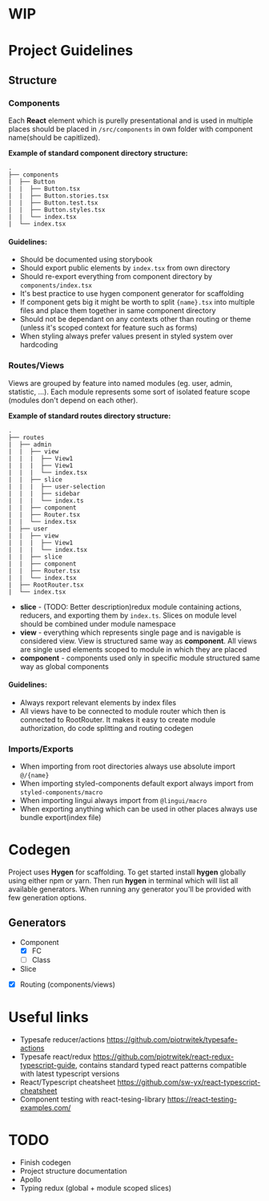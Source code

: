 # WIP

# Project Guidelines

## Structure

### Components

Each **React** element which is purelly presentational and is used in multiple places should be placed in `/src/components` in own folder with component name(should be capitlized).

**Example of standard component directory structure:**

```
.
├── components
|  ├── Button
|  |  ├── Button.tsx
|  |  ├── Button.stories.tsx
|  |  ├── Button.test.tsx
|  |  ├── Button.styles.tsx
|  |  └── index.tsx
|  └── index.tsx
```

#### Guidelines:

- Should be documented using storybook
- Should export public elements by `index.tsx` from own directory
- Should re-export everything from component directory by `components/index.tsx`
- It's best practice to use hygen component generator for scaffolding
- If component gets big it might be worth to split `{name}.tsx` into multiple files and place them together in same component directory
- Should not be dependant on any contexts other than routing or theme (unless it's scoped context for feature such as forms)
- When styling always prefer values present in styled system over hardcoding

### Routes/Views

Views are grouped by feature into named modules (eg. user, admin, statistic, ...). Each module represents some sort of isolated feature scope (modules don't depend on each other).

**Example of standard routes directory structure:**

```
.
├── routes
|  ├── admin
|  |  ├── view
|  |  |  ├── View1
|  |  |  ├── View1
|  |  |  └── index.tsx
|  |  ├── slice
|  |  |  ├── user-selection
|  |  |  ├── sidebar
|  |  |  └── index.ts
|  |  ├── component
|  |  ├── Router.tsx
|  |  └── index.tsx
|  ├── user
|  |  ├── view
|  |  |  ├── View1
|  |  |  └── index.tsx
|  |  ├── slice
|  |  ├── component
|  |  ├── Router.tsx
|  |  └── index.tsx
|  ├── RootRouter.tsx
|  └── index.tsx
```

- **slice** - (TODO: Better description)redux module containing actions, reducers, and exporting them by `index.ts`. Slices on module level should be combined under module namespace
- **view** - everything which represents single page and is navigable is considered view. View is structured same way as **component**. All views are single used elements scoped to module in which they are placed
- **component** - components used only in specific module structured same way as global components

#### Guidelines:

- Always rexport relevant elements by index files
- All views have to be connected to module router which then is connected to RootRouter. It makes it easy to create module authorization, do code splitting
  and routing codegen

### Imports/Exports

- When importing from root directories always use absolute import `@/{name}`
- When importing styled-components default export always import from `styled-components/macro`
- When importing lingui always import from `@lingui/macro`
- When exporting anything which can be used in other places always use bundle export(index file)

# Codegen

Project uses **Hygen** for scaffolding. To get started install **hygen** globally using either npm or yarn. Then run **hygen** in terminal which will list all available generators. When running any generator you'll be provided with few generation options.

## Generators

- Component
  - [x] FC
  - [ ] Class
- Slice
- [x] Routing (components/views)

# Useful links

- Typesafe reducer/actions https://github.com/piotrwitek/typesafe-actions
- Typesafe react/redux https://github.com/piotrwitek/react-redux-typescript-guide, contains standard typed react patterns compatible with latest typescript versions
- React/Typescript cheatsheet https://github.com/sw-yx/react-typescript-cheatsheet
- Component testing with react-tesing-library https://react-testing-examples.com/

# TODO

- Finish codegen
- Project structure documentation
- Apollo
- Typing redux (global + module scoped slices)

